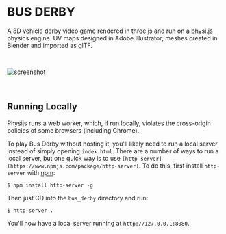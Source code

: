 # BUS DERBY

A 3D vehicle derby video game rendered in three.js and run on a physi.js physics engine. UV maps designed in Adobe Illustrator; meshes created in Blender and imported as glTF. 

<br>

![screenshot](https://dzwonsemrish7.cloudfront.net/items/2m0U072g25250e0I3m19/ezgif.com-video-to-gif.gif)

<br>

## Running Locally

Physijs runs a web worker, which, if run locally, violates the cross-origin policies of some browsers (including Chrome). 

To play Bus Derby without hosting it, you'll likely need to run a local server instead of simply opening `index.html`. There are a number of ways to run a local server, but one quick way is to use `[http-server](https://www.npmjs.com/package/http-server)`. To do this, first install `http-server` with [npm](https://www.npmjs.com/get-npm):

```
$ npm install http-server -g
```

Then just CD into the `bus_derby` directory and run:

```
$ http-server .
```

You'll now have a local server running at `http://127.0.0.1:8080`.